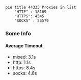 
```mermaid
pie title 44335 Proxies in list
    "HTTP" : 18169
    "HTTPS": 4545
    "SOCKS" : 25579
```

### Some Info
#### Average Timeout

- mixed: 3.1s
- http: 1.1s
- https: 8.4s
- socks: 4.6s